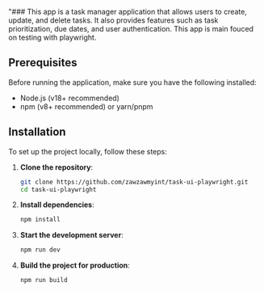 "### This app is a task manager application that allows users to create, update, and delete tasks. It also provides features such as task prioritization, due dates, and user authentication. This app is main fouced on testing with playwright.

## Prerequisites

Before running the application, make sure you have the following installed:

- Node.js (v18+ recommended)
- npm (v8+ recommended) or yarn/pnpm

## Installation

To set up the project locally, follow these steps:

1. **Clone the repository**:
   ```bash
   git clone https://github.com/zawzawmyint/task-ui-playwright.git
   cd task-ui-playwright
   ```
2. **Install dependencies**:
   ```bash
   npm install
   ```
3. **Start the development server**:
   ```bash
   npm run dev
   ```
4. **Build the project for production**:
   ```bash
   npm run build
   ```
